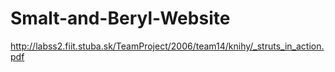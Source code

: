 # Smalt-and-Beryl-Website
http://labss2.fiit.stuba.sk/TeamProject/2006/team14/knihy/_struts_in_action.pdf
